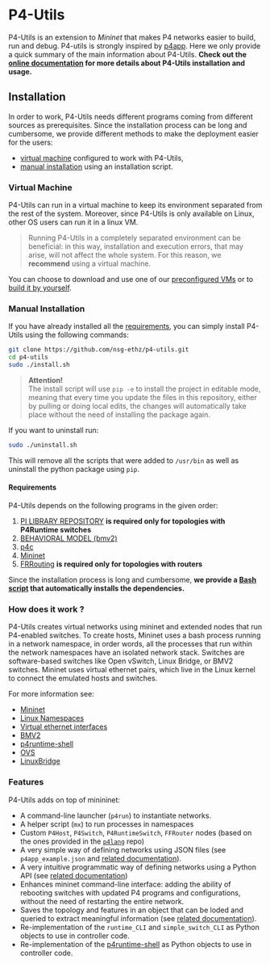 # P4-Utils

P4-Utils is an extension to *Mininet* that makes P4 networks easier to build, run and debug. P4-utils is strongly
inspired by [p4app](https://github.com/p4lang/p4app). Here we only provide a quick summary of the main information
about P4-Utils. **Check out the [online documentation](https://nsg-ethz.github.io/p4-utils/index.html)
for more details about P4-Utils installation and usage.**

## Installation

In order to work, P4-Utils needs different programs coming from different sources as prerequisites.
Since the installation process can be long and cumbersome, we provide different methods to make the
deployment easier for the users:

- [virtual machine](#virtual-machine) configured to work with P4-Utils,
- [manual installation](#manual-installation) using an installation script.

### Virtual Machine

P4-Utils can run in a virtual machine to keep its environment separated from the rest of the system.
Moreover, since P4-Utils is only available on Linux, other OS users can run it in a linux VM.

> Running P4-Utils in a completely separated environment can be beneficial: in this way, installation
> and execution errors, that may arise, will not affect the whole system. For this reason, we **recommend**
> using a virtual machine.

You can choose to download and use one of our 
[preconfigured VMs](https://nsg-ethz.github.io/p4-utils/installation.html#use-our-preconfigured-vm)
or to [build it by yourself](./vm).

### Manual Installation

If you have already installed all the [requirements](#requirements), you can simply
install P4-Utils using the following commands:

```bash
git clone https://github.com/nsg-ethz/p4-utils.git
cd p4-utils
sudo ./install.sh
```

> **Attention!**  
> The install script will use `pip -e` to install the project in editable mode, meaning that every time you update the files
> in this repository, either by pulling or doing local edits, the changes will automatically take place without the need of
> installing the package again.

If you want to uninstall run:

```bash
sudo ./uninstall.sh
```

This will remove all the scripts that were added to `/usr/bin` as well as uninstall the python package using `pip`.

#### Requirements

P4-Utils depends on the following programs in the given order:

1. [PI LIBRARY REPOSITORY](https://github.com/p4lang/PI) **is required only for topologies with
   P4Runtime switches**
2. [BEHAVIORAL MODEL (bmv2)](https://github.com/p4lang/behavioral-model)
3. [p4c](https://github.com/p4lang/p4c)
4. [Mininet](https://github.com/mininet/mininet)
5. [FRRouting](https://github.com/FRRouting/FRR) **is required 
   only for topologies with routers**

Since the installation process is long and cumbersome, **we provide a [Bash script](./install-tools)
that automatically installs the dependencies.**

### How does it work ?

P4-Utils creates virtual networks using mininet and extended nodes that run P4-enabled switches. To create hosts,
Mininet uses a bash process running in a network namespace, in order words, all the processes that run within the
network namespaces have an isolated network stack. Switches are software-based switches like Open vSwitch, Linux Bridge,
or BMV2 switches. Mininet uses virtual ethernet pairs, which live in the Linux kernel to connect the emulated hosts and switches.

For more information see:

 - [Mininet](http://mininet.org/)
 - [Linux Namespaces](https://blogs.igalia.com/dpino/2016/04/10/network-namespaces/)
 - [Virtual ethernet interfaces](http://man7.org/linux/man-pages/man4/veth.4.html)
 - [BMV2](https://github.com/p4lang/behavioral-model)
 - [p4runtime-shell](https://github.com/p4lang/p4runtime-shell)
 - [OVS](https://www.openvswitch.org/)
 - [LinuxBridge](https://cloudbuilder.in/blogs/2013/12/02/linux-bridge-virtual-networking/)

### Features

P4-Utils adds on top of minininet:

- A command-line launcher (`p4run`) to instantiate networks.
- A helper script (`mx`) to run processes in namespaces
- Custom `P4Host`, `P4Switch`, `P4RuntimeSwitch`, `FFRouter` nodes (based on the ones provided in the [`p4lang`](https://github.com/p4lang) repo)
- A very simple way of defining networks using JSON files (see `p4app_example.json` and [related documentation](https://nsg-ethz.github.io/p4-utils/usage.html#json)).
- A very intuitive programmatic way of defining networks using a Python API (see [related documentation](https://nsg-ethz.github.io/p4-utils/usage.html#python))
- Enhances mininet command-line interface: adding the ability of rebooting switches with updated P4 programs and configurations, without the need
 of restarting the entire network.
- Saves the topology and features in an object that can be loded and queried to extract meaningful information (see [related documentation](https://nsg-ethz.github.io/p4-utils/advanced_usage.html#topology-database)).
- Re-implementation of the `runtime_CLI` and `simple_switch_CLI` as Python objects to use in controller code.
- Re-implementation of the [p4runtime-shell](https://github.com/p4lang/p4runtime-shell) as Python objects to use in controller code.
